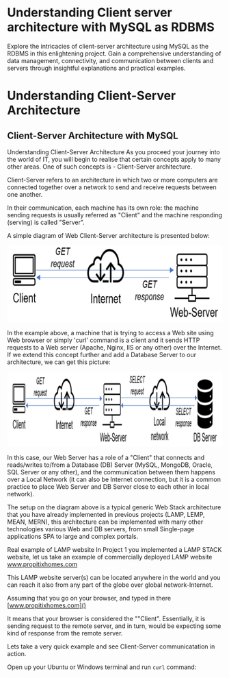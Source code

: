 # Understanding Client server architecture with MySQL as RDBMS

Explore the intricacies of client-server architecture using MySQL as the RDBMS in this enlightening project. Gain a
comprehensive understanding of data management, connectivity, and communication between clients and servers
through insightful explanations and practical examples.

# Understanding Client-Server Architecture
## Client-Server Architecture with MySQL

Understanding Client-Server Architecture
As you proceed your journey into the world of IT, you will begin to realise that certain concepts apply to many other
areas. One of such concepts is - Client-Server architecture.

Client-Server refers to an architecture in which two or more computers are connected together over a network to send
and receive requests between one another.

In their communication, each machine has its own role: the machine sending requests is usually referred as "Client" and the machine responding (serving) is called "Server".

A simple diagram of Web Client-Server architecture is presented below:

![checks](Client_Server_Images/CS.PNG)


In the example above, a machine that is trying to access a Web site using Web browser or simply 'curl' command is a
client and it sends HTTP requests to a Web server (Apache, Nginx, IlS or any other) over the Internet.
If we extend this concept further and add a Database Server to our architecture, we can get this picture:

![checks](Client_Server_Images/cs2.PNG)

In this case, our Web Server has a role of a "Client" that connects and reads/writes to/from a Database (DB) Server
(MySQL, MongoDB, Oracle, SQL Server or any other), and the communication between them happens over a Local
Network (it can also be Internet connection, but it is a common practice to place Web Server and DB Server close to
each other in local network).

The setup on the diagram above is a typical generic Web Stack architecture that you have already implemented in
previous projects (LAMP, LEMP, MEAN, MERN), this architecture can be implemented with many other technologies
various Web and DB servers, from small Single-page applications SPA to large and complex portals.

Real example of LAMP website
In Project 1 you implemented a LAMP STACK website, let us take an example of commercially deployed LAMP website
www.propitixhomes.com

This LAMP website server(s) can be located anywhere in the world and you can reach it also from any part of the globe
over global network-Internet.

Assuming that you go on your browser, and typed in there [www.propitixhomes.com]()


It means that your browser is
considered the ""Client". Essentially, it is sending request to the remote server, and in turn, would be expecting some kind
of response from the remote server.

Lets take a very quick example and see Client-Server communicatation in action.

Open up your Ubuntu or Windows terminal and run `curl` command:


